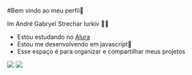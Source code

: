 #Bem vindo ao meu perfil🫣

Im André Gabryel Strechar Iurkiv 🧑‍⚕️

- Estou estudando no [Alura](https://www.alura.com.br/?srsltid=AfmBOoqlgfyEHcFuR9_fgs8-qQN4aFOj1RSUPLF_sWRD5Q5pn-WIil1K) 
- Estou me desenvolvendo em javascript🧠
- Esse espaço é para organizar e compartilhar meus projetos

![](https://media1.tenor.com/m/fk21Je2-jNYAAAAC/carlos-sainz-carlos-sainz-jr.gif)
![](https://media.tenor.com/nuUWnsxLeV8AAAAM/alanzoka-youtuber.gif)
